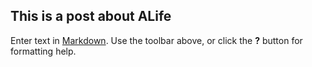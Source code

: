 ## This is a post about ALife

Enter text in [Markdown](http://daringfireball.net/projects/markdown/). Use the toolbar above, or click the **?** button for formatting help.
